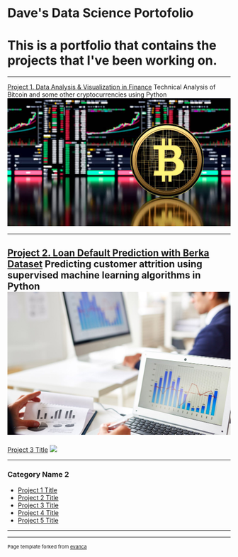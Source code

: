 # Dave's Data Science Portofolio
# This is a portfolio that contains the projects that I've been working on.
---

[Project 1. Data Analysis & Visualization in Finance](https://github.com/Dave10T/Dave-s-Data-Science-Portfolio-)
   Technical Analysis of Bitcoin and some other cryptocurrencies using Python
   <img src="images/BTC-project1.png?raw=true"/>

---
[Project 2. Loan Default Prediction with Berka Dataset](https://github.com/Dave10T/Dave-s-Data-Science-Portfolio-/tree/main/Project2)
Predicting customer attrition using supervised machine learning algorithms in Python
<img src="images/predA.jpeg?raw=true"/>
---
[Project 3 Title](http://example.com/)
<img src="images/dummy_thumbnail.jpg?raw=true"/>

---

### Category Name 2

- [Project 1 Title](http://example.com/)
- [Project 2 Title](http://example.com/)
- [Project 3 Title](http://example.com/)
- [Project 4 Title](http://example.com/)
- [Project 5 Title](http://example.com/)

---




---
<p style="font-size:11px">Page template forked from <a href="https://github.com/evanca/quick-portfolio">evanca</a></p>
<!-- Remove above link if you don't want to attibute -->

